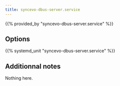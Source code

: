 ```yaml
---
title: syncevo-dbus-server.service
---
```


{{% provided_by "syncevo-dbus-server.service" %}}

## Options

{{% systemd_unit "syncevo-dbus-server.service" %}}

## Additionnal notes

Nothing here.